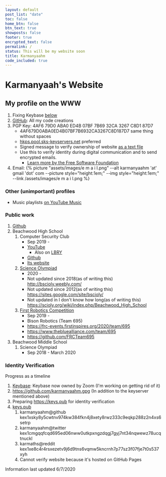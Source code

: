 ```yaml
---
layout: default
post_list: "date"
toc: false
home_btn: false
btn_text: true
showposts: false
footer: true
encrypted_text: false
permalink: /
status: This will be my website soon
title: Karmanyaahm
code_included: true
---
```


# Karmanyaah's Website

## My profile on the WWW

1. Fixing Keybase [below](#identity-verification)
2. [GitHub](https://github.com/karmanyaahm): All my code creations
3. PGP Key: 4AF6 79D0 ABA0 ED4B 07BF 7B69 32CA 3267 C8D1 87D7
   - 4AF679D0ABA0ED4B07BF7B6932CA3267C8D187D7 same thing without spaces
   - [hkps.pool.sks-keyservers.net](http://hkps.pool.sks-keyservers.net) preferred
   - Signed message to verify ownership of website [as a text file](/gpg-verify-site.txt "link to pgp signed site ownership verification")
   - Use this to verify identity during digital communication and to send encrypted emails.
     - [Learn more by the Free Software Foundation](https://emailselfdefense.fsf.org/en/ "email self defense by the free software foundation")
4. Email: {% picture "assets/images/e m a i l.png" --alt karmanyaahm 'at' gmail 'dot' com --picture style="height:1em;" --img style="height:1em;" --link /assets/images/e m a i l.png %}

### Other (unimportant) profiles

- Music playlists [on YouTube Music](https://music.youtube.com/browse/UCiBpDtvo8GthIt7cXcR5Gqw)

### Public work

1. [Github](https://github.com/karmanyaahm)
2. Beachwood High School
   1. Computer Security Club
      - Sep 2019 -
      - [YouTube](https://www.youtube.com/channel/UCgYgYy_LWyq8-M3JVvRA47Q)
        - Also on [LBRY](https://open.lbry.com/@bhsComputerSecurity:c?r=Ac8wgDtgRUsEEL5YXavpfVZxidHbPTmC)
      - [Github](https://github.com/Beachwood-High-School)
      - [Its website](https://beachwood-high-school.github.io)
   2. [Science Olympiad](https://www.soinc.org/)
      - 2020 -
      - Not updated since 2018(as of writing this) <http://bscioly.weebly.com/>
      - Not updated since 2012(as of writing this) <https://sites.google.com/site/bscioly/>
      - Not updated in I don't know how long(as of writing this) <https://scioly.org/wiki/index.php/Beachwood_High_School>
   3. [First Robotics Competition](https://www.firstinspires.org/robotics/frc)
      - Sep 2019 -
      - Bison Robotics (Team 695)
      - <https://frc-events.firstinspires.org/2020/team/695>
      - <https://www.thebluealliance.com/team/695>
      - <https://github.com/FRCTeam695>
3. Beachwood Middle School
   1. Science Olympiad
      - Sep 2018 - March 2020

### Identity Verification

Progress as a timeline

1.  [Keybase](https://keybase.io/karmanyaahm): Keybase now owned by Zoom (I'm working on getting rid of it)
2.  <https://github.com/karmanyaahm.gpg> (In addition to the keyserver mentioned above)
3.  Preparing <https://keys.pub> for identity verification
4.  [keys.pub](https://keys.pub/)
    1. karmanyaahm@github kex1xsky8y5cwtnv974kw384fkn4j8xety8rwz333c9eqkp288z2n4xs6setrp
    2. karmanyaahm@twitter kex1cmgqqfcqd695ed06nww0utkpxngzdqgj7gyj7nt34nqwewz78ucqtnuckl
    3. karmaths@reddit kex1xe8c4r4rsxezetv9j6d9tns6vqmw5kncrnh7p77sz3f07fje7t0s537xyh
    4. Cannot verify website because it's hosted on GitHub Pages

Information last updated 6/7/2020
